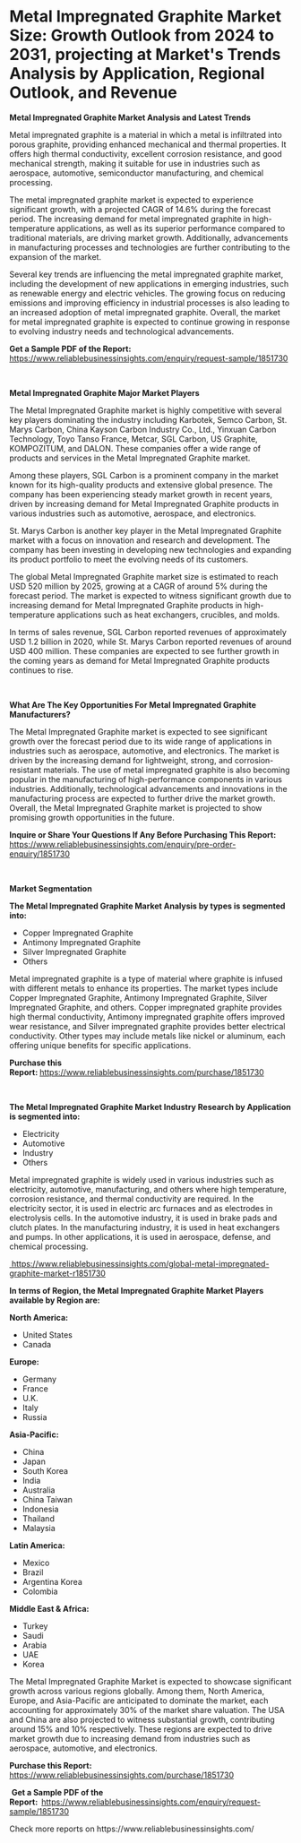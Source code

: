<p><h1>Metal Impregnated Graphite Market Size: Growth Outlook from 2024 to 2031, projecting at Market's Trends Analysis by Application, Regional Outlook, and Revenue</h1></p><p><strong>Metal Impregnated Graphite Market Analysis and Latest Trends</strong></p>
<p><p>Metal impregnated graphite is a material in which a metal is infiltrated into porous graphite, providing enhanced mechanical and thermal properties. It offers high thermal conductivity, excellent corrosion resistance, and good mechanical strength, making it suitable for use in industries such as aerospace, automotive, semiconductor manufacturing, and chemical processing.</p><p>The metal impregnated graphite market is expected to experience significant growth, with a projected CAGR of 14.6% during the forecast period. The increasing demand for metal impregnated graphite in high-temperature applications, as well as its superior performance compared to traditional materials, are driving market growth. Additionally, advancements in manufacturing processes and technologies are further contributing to the expansion of the market.</p><p>Several key trends are influencing the metal impregnated graphite market, including the development of new applications in emerging industries, such as renewable energy and electric vehicles. The growing focus on reducing emissions and improving efficiency in industrial processes is also leading to an increased adoption of metal impregnated graphite. Overall, the market for metal impregnated graphite is expected to continue growing in response to evolving industry needs and technological advancements.</p></p>
<p><strong>Get a Sample PDF of the Report:&nbsp;</strong> <a href="https://www.reliablebusinessinsights.com/enquiry/request-sample/1851730">https://www.reliablebusinessinsights.com/enquiry/request-sample/1851730</a></p>
<p>&nbsp;</p>
<p><strong>Metal Impregnated Graphite Major Market Players</strong></p>
<p><p>The Metal Impregnated Graphite market is highly competitive with several key players dominating the industry including Karbotek, Semco Carbon, St. Marys Carbon, China Kayson Carbon Industry Co., Ltd., Yinxuan Carbon Technology, Toyo Tanso France, Metcar, SGL Carbon, US Graphite, KOMPOZITUM, and DALON. These companies offer a wide range of products and services in the Metal Impregnated Graphite market.</p><p>Among these players, SGL Carbon is a prominent company in the market known for its high-quality products and extensive global presence. The company has been experiencing steady market growth in recent years, driven by increasing demand for Metal Impregnated Graphite products in various industries such as automotive, aerospace, and electronics.</p><p>St. Marys Carbon is another key player in the Metal Impregnated Graphite market with a focus on innovation and research and development. The company has been investing in developing new technologies and expanding its product portfolio to meet the evolving needs of its customers.</p><p>The global Metal Impregnated Graphite market size is estimated to reach USD 520 million by 2025, growing at a CAGR of around 5% during the forecast period. The market is expected to witness significant growth due to increasing demand for Metal Impregnated Graphite products in high-temperature applications such as heat exchangers, crucibles, and molds.</p><p>In terms of sales revenue, SGL Carbon reported revenues of approximately USD 1.2 billion in 2020, while St. Marys Carbon reported revenues of around USD 400 million. These companies are expected to see further growth in the coming years as demand for Metal Impregnated Graphite products continues to rise.</p></p>
<p>&nbsp;</p>
<p><strong>What Are The Key Opportunities For Metal Impregnated Graphite Manufacturers?</strong></p>
<p><p>The Metal Impregnated Graphite market is expected to see significant growth over the forecast period due to its wide range of applications in industries such as aerospace, automotive, and electronics. The market is driven by the increasing demand for lightweight, strong, and corrosion-resistant materials. The use of metal impregnated graphite is also becoming popular in the manufacturing of high-performance components in various industries. Additionally, technological advancements and innovations in the manufacturing process are expected to further drive the market growth. Overall, the Metal Impregnated Graphite market is projected to show promising growth opportunities in the future.</p></p>
<p><strong>Inquire or Share Your Questions If Any Before Purchasing This Report:</strong> <a href="https://www.reliablebusinessinsights.com/enquiry/pre-order-enquiry/1851730">https://www.reliablebusinessinsights.com/enquiry/pre-order-enquiry/1851730</a></p>
<p>&nbsp;</p>
<p><strong>Market Segmentation</strong></p>
<p><strong>The Metal Impregnated Graphite Market Analysis by types is segmented into:</strong></p>
<p><ul><li>Copper Impregnated Graphite</li><li>Antimony Impregnated Graphite</li><li>Silver Impregnated Graphite</li><li>Others</li></ul></p>
<p><p>Metal impregnated graphite is a type of material where graphite is infused with different metals to enhance its properties. The market types include Copper Impregnated Graphite, Antimony Impregnated Graphite, Silver Impregnated Graphite, and others. Copper impregnated graphite provides high thermal conductivity, Antimony impregnated graphite offers improved wear resistance, and Silver impregnated graphite provides better electrical conductivity. Other types may include metals like nickel or aluminum, each offering unique benefits for specific applications.</p></p>
<p><strong>Purchase this Report:&nbsp;</strong><a href="https://www.reliablebusinessinsights.com/purchase/1851730">https://www.reliablebusinessinsights.com/purchase/1851730</a></p>
<p>&nbsp;</p>
<p><strong>The Metal Impregnated Graphite Market Industry Research by Application is segmented into:</strong></p>
<p><ul><li>Electricity</li><li>Automotive</li><li>Industry</li><li>Others</li></ul></p>
<p><p>Metal impregnated graphite is widely used in various industries such as electricity, automotive, manufacturing, and others where high temperature, corrosion resistance, and thermal conductivity are required. In the electricity sector, it is used in electric arc furnaces and as electrodes in electrolysis cells. In the automotive industry, it is used in brake pads and clutch plates. In the manufacturing industry, it is used in heat exchangers and pumps. In other applications, it is used in aerospace, defense, and chemical processing.</p></p>
<p><a href="https://www.reliablebusinessinsights.com/global-metal-impregnated-graphite-market-r1851730">&nbsp;https://www.reliablebusinessinsights.com/global-metal-impregnated-graphite-market-r1851730</a></p>
<p><strong>In terms of Region, the Metal Impregnated Graphite Market Players available by Region are:</strong></p>
<p>
    <p> <strong> North America: </strong>
        <ul>
            <li>United States</li>
            <li>Canada</li>
        </ul>
        </p> 
    <p> <strong> Europe: </strong>
        <ul>
            <li>Germany</li>
            <li>France</li>
            <li>U.K.</li>
            <li>Italy</li>
            <li>Russia</li>
        </ul>
        </p> 
    <p> <strong> Asia-Pacific: </strong>
        <ul>
            <li>China</li>
            <li>Japan</li>
            <li>South Korea</li>
            <li>India</li>
            <li>Australia</li>
            <li>China Taiwan</li>
            <li>Indonesia</li>
            <li>Thailand</li>
            <li>Malaysia</li>
        </ul>
        </p> 
    <p> <strong> Latin America: </strong>
        <ul>
            <li>Mexico</li>
            <li>Brazil</li>
            <li>Argentina Korea</li>
            <li>Colombia</li>
        </ul>
        </p> 
    <p> <strong> Middle East & Africa: </strong>
        <ul>
            <li>Turkey</li>
            <li>Saudi</li>
            <li>Arabia</li>
            <li>UAE</li>
            <li>Korea</li>
        </ul>
    </p>
    </p>
<p><p>The Metal Impregnated Graphite Market is expected to showcase significant growth across various regions globally. Among them, North America, Europe, and Asia-Pacific are anticipated to dominate the market, each accounting for approximately 30% of the market share valuation. The USA and China are also projected to witness substantial growth, contributing around 15% and 10% respectively. These regions are expected to drive market growth due to increasing demand from industries such as aerospace, automotive, and electronics.</p></p>
<p><strong>Purchase this Report: </strong><a href="https://www.reliablebusinessinsights.com/purchase/1851730">https://www.reliablebusinessinsights.com/purchase/1851730</a></p>
<p>&nbsp;<strong>Get a Sample PDF of the Report:&nbsp;&nbsp;</strong><a href="https://www.reliablebusinessinsights.com/enquiry/request-sample/1851730">https://www.reliablebusinessinsights.com/enquiry/request-sample/1851730</a></p>
<p><strong></strong></p>
<p>Check more reports on https://www.reliablebusinessinsights.com/</p>